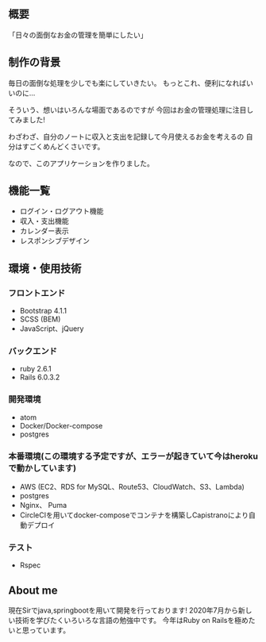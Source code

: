 
## 概要
「日々の面倒なお金の管理を簡単にしたい」

## 制作の背景
毎日の面倒な処理を少しでも楽にしていきたい。
もっとこれ、便利になればいいのに...

そういう、想いはいろんな場面であるのですが
今回はお金の管理処理に注目してみました!

わざわざ、自分のノートに収入と支出を記録して今月使えるお金を考えるの
自分はすごくめんどくさいです。

なので、このアプリケーションを作りました。



## 機能一覧
* ログイン・ログアウト機能
* 収入・支出機能
* カレンダー表示
* レスポンシブデザイン

## 環境・使用技術
### フロントエンド
* Bootstrap 4.1.1
* SCSS (BEM)
* JavaScript、jQuery

### バックエンド
* ruby 2.6.1
* Rails 6.0.3.2

### 開発環境
* atom
* Docker/Docker-compose
* postgres

### 本番環境(この環境する予定ですが、エラーが起きていて今はherokuで動かしています)
* AWS (EC2、RDS for MySQL、Route53、CloudWatch、S3、Lambda)
* postgres
* Nginx、 Puma
* CircleCIを用いてdocker-composeでコンテナを構築しCapistranoにより自動デプロイ


### テスト
* Rspec

## About me
現在Sirでjava,springbootを用いて開発を行っております!
2020年7月から新しい技術を学びたくいろいろな言語の勉強中です。
今年はRuby on Railsを極めたいと思っています。

